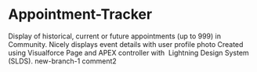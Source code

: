 # Appointment-Tracker
Display of historical, current or future appointments (up to 999) in Community. 
Nicely displays event details with user profile photo Created using Visualforce Page and APEX controller with  Lightning Design System (SLDS).
new-branch-1 comment2
